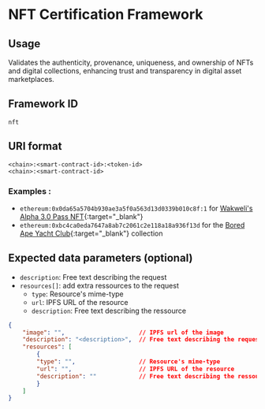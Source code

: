 # NFT Certification Framework

## Usage

Validates the authenticity, provenance, uniqueness, and ownership of NFTs and digital collections, enhancing trust and transparency in digital asset marketplaces.

## Framework ID

```
nft
```

## URI format

```
<chain>:<smart-contract-id>:<token-id>
<chain>:<smart-contract-id>
```

### Examples :

* `ethereum:0x0da65a5704b930ae3a5f0a563d13d0339b010c8f:1` for [Wakweli's Alpha 3.0 Pass NFT](https://opensea.io/assets/ethereum/0x0da65a5704b930ae3a5f0a563d13d0339b010c8f/1){:target="_blank"}
* `ethereum:0xbc4ca0eda7647a8ab7c2061c2e118a18a936f13d` for the [Bored Ape Yacht Club](https://opensea.io/collection/boredapeyachtclub){:target="_blank"} collection

## Expected data parameters (optional)

* `description`: Free text describing the request 
* `resources[]`: add extra ressources to the request
    * `type`: Resource's mime-type
    * `url`: IPFS URL of the resource
    * `description`: Free text describing the ressource 

``` json
{
    "image": "",                     // IPFS url of the image
    "description": "<description>",  // Free text describing the request 
    "resources": [
        {
        "type": "",                  // Resource's mime-type
        "url": "",                   // IPFS URL of the resource
        "description": ""            // Free text describing the ressource 
        }
    ]
}
```

